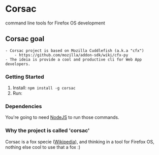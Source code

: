 # Corsac

command line tools for Firefox OS development

## Corsac goal

    - Corsac project is based on Mozilla Cuddlefish (a.k.a "cfx")
        - https://github.com/mozilla/addon-sdk/wiki/cfx-py
    - The ideia is provide a cool and productive cli for Web App developers.

### Getting Started

1. Install: `npm install -g corsac`
2. Run: 

### Dependencies

You're going to need [NodeJS](http://nodejs.org/download/) to run those commands.

### Why the project is called 'corsac'

Corsac is a fox specie ([Wikipedia](http://en.wikipedia.org/wiki/Corsac_fox)), and thinking in a tool for Firefox OS, nothing else cool to use that a fox :)
